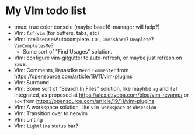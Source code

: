 # My VIm todo list

* tmux: true color console (maybe base16-manager will help?)
* VIm: `fzf-vim` (for buffers, tabs, etc)
* VIm: Intellisense/Autocomplete.  `COC`, `Omnisharp`?  `Deoplete`? `VimCompletesMe`?
  * Some sort of "Find Usages" solution.  
* VIm: configure vim-gitgutter to auto-refresh, or maybe just refresh on save.
* VIm: Comments, liasasdke `Nerd Commenter` from https://opensource.com/article/19/11/vim-plugins
* VIm: Surround
* VIm: Some sort of "Search In Files" solution, like mayhbe `ag` and `fzf` integrated, as proposed at https://alex.dzyoba.com/blog/vim-revamp/ or `ack` from https://opensource.com/article/19/11/vim-plugins
* VIm: A workspace solution, like `vim-workspace` or `obsession`
* VIm: Transition over to neovim
* VIm: Linting
* VIm: `lightline` status bar?
